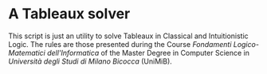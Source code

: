# A Tableaux solver

This script is just an utility to solve Tableaux in Classical and Intuitionistic Logic.
The rules are those presented during the Course _Fondamenti Logico-Matematici dell'Informatica_
of the Master Degree in Computer Science in _Università degli Studi di Milano Bicocca_ (UniMiB).
